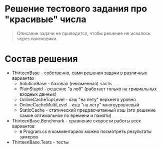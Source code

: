 ﻿# Решение тестового задания про "красивые" числа

> Описание задачи не приводится, чтобы решение не искалось через поисковики.

# Состав решения

* ThirteenBase - собственно, сами решения задачи в различных вариантах
    * SolutionBase - базовая (неизменная) часть
    * PlainStupid - решение "в лоб" (работает только на тривиальных входных данных)
    * OnlineCacheTopLevel - кэш "на лету" верхнего уровня
    * OnlineCacheMultiLevel - кэш "на лету" многоуровневый
    * StaticCache - статический предрасчитанный кэш (это решение самое оптимальное по времени и памяти)
* ThirteenBase.Benchmark - сравнение скорости работы всех вариантов
    * в Program.cs в комментариях можно посмотреть результаты замеров
* ThirteenBase.Tests - тесты
